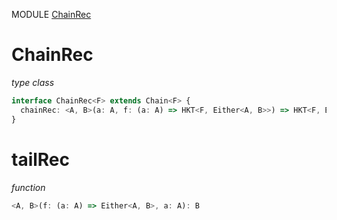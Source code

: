MODULE [ChainRec](https://github.com/gcanti/fp-ts/blob/master/src/ChainRec.ts)
# ChainRec
*type class*
```ts
interface ChainRec<F> extends Chain<F> {
  chainRec: <A, B>(a: A, f: (a: A) => HKT<F, Either<A, B>>) => HKT<F, B>
}
```
# tailRec
*function*
```ts
<A, B>(f: (a: A) => Either<A, B>, a: A): B
```